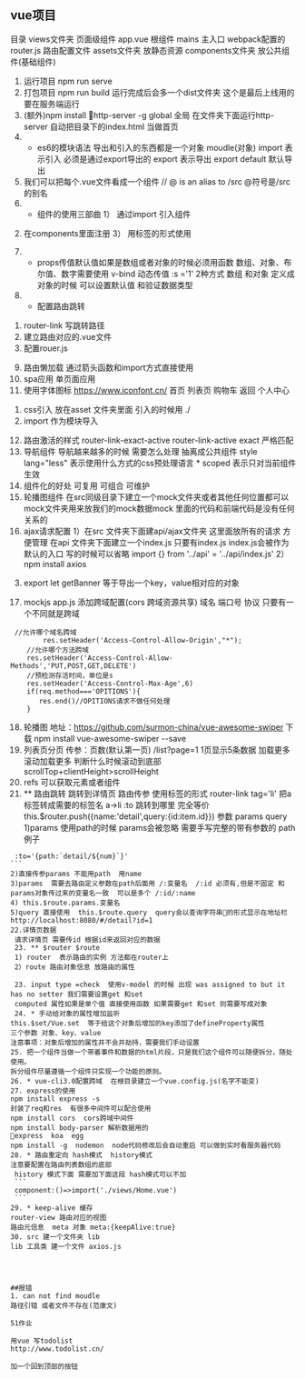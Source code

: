 ## vue项目
目录 
views文件夹 页面级组件
app.vue  根组件 
mains 主入口 webpack配置的
router.js 路由配置文件 
assets文件夹 放静态资源
components文件夹 放公共组件(基础组件)

1. 运行项目 
npm run serve 
2. 打包项目
npm run build 
运行完成后会多一个dist文件夹 这个是最后上线用的  要在服务端运行 
3. (额外)npm install 
http-server -g  global 全局  在文件夹下面运行http-server 自动把目录下的index.html 当做首页 
4. * es6的模块语法  导出和引入的东西都是一个对象 moudle(对象) 
import 表示引入 必须是通过export导出的
export 表示导出 
export default 默认导出 
5. 我们可以把每个.vue文件看成一个组件 // @ is an alias to /src  @符号是/src的别名
6. * 组件的使用三部曲 
1） 通过import 引入组件
2)  在components里面注册
3） 用标签的形式使用
7. * props传值默认值如果是数组或者对象的时候必须用函数
数组、对象、布尔值、数字需要使用 
v-bind 动态传值  :s ='1'
2种方式 数组 和对象
定义成对象的时候 可以设置默认值 和验证数据类型   
8. * 配置路由跳转
1) router-link 写跳转路径 
2) 建立路由对应的.vue文件
3) 配置rouer.js  
9. 路由懒加载 
通过箭头函数和import方式直接使用  
10. spa应用 单页面应用 
11. 使用字体图标 https://www.iconfont.cn/ 
首页 列表页 购物车 返回  个人中心
1) css引入 放在asset 文件夹里面  引入的时候用 ./ 
2) import 作为模块导入 
12. 路由激活的样式 router-link-exact-active router-link-active 
exact 严格匹配 
13. 导航组件 
导航越来越多的时候 需要怎么处理 抽离成公共组件
style lang="less" 表示使用什么方式的css预处理语言  * scoped 表示只对当前组件生效
14. 组件化的好处 可复用 可组合 可维护  
15. 轮播图组件 在src同级目录下建立一个mock文件夹或者其他任何位置都可以 mock文件夹用来放我们的mock数据mock 里面的代码和前端代码是没有任何关系的 
16. ajax请求配置
1）在src 文件夹下面建api/ajax文件夹 这里面放所有的请求 方便管理 
在api 文件夹下面建立一个index.js 
只要有index.js  index.js会被作为默认的入口 写的时候可以省略
import {} from '../api' = '../api/index.js'
2） npm install axios 
3) export let getBanner 等于导出一个key，value相对应的对象 
17. mockjs app.js 添加跨域配置(cors 跨域资源共享) 域名 端口号 协议 只要有一个不同就是跨域 
```
 //允许哪个域名跨域 
		res.setHeader('Access-Control-Allow-Origin',"*");
    //允许哪个方法跨域
    res.setHeader('Access-Control-Allow-Methods','PUT,POST,GET,DELETE')
    //预检测存活时间，单位是s
    res.setHeader('Access-Control-Max-Age',6)
    if(req.method==='OPITIONS'){
       res.end()//OPITIONS请求不做任何处理
    }
```
18. 轮播图 地址：https://github.com/surmon-china/vue-awesome-swiper
下载 npm install vue-awesome-swiper --save
19. 列表页分页
传参：页数(默认第一页)
/list?page=1 1页显示5条数据 
加载更多 滚动加载更多 判断什么时候滚动到底部
scrollTop+clientHeight>scrollHeight
20. refs 可以获取元素或者组件  
21. ** 路由跳转 跳转到详情页 路由传参 
使用标签的形式 
router-link 
tag='li' 把a标签转成需要的标签名 a->li
:to  跳转到哪里 完全等价this.$router.push({name:'detail',query:{id:item.id}})
参数 params query 
1)params 使用path的时候 params会被忽略 需要手写完整的带有参数的 path  例子
```` 
 :to='{path:`detail/${num}`}' 
```
2)直接传参params 不能用path  用name 
3)params  需要去路由定义参数在path后面用 /:变量名  /:id 必须有,但是不固定 和params对象传过来的变量名一致  可以是多个 /:id/:name
4) this.$route.params.变量名 
5)query 直接使用  this.$route.query  query会以查询字符串的形式显示在地址栏  http://localhost:8080/#/detail?id=1
22.详情页数据 
 请求详情页 需要传id 根据id来返回对应的数据 
 23. ** $router $route
 1) router  表示路由的实例 方法都在router上 
 2）route 路由对象信息 放路由的属性 
 
 23. input type =check  使用v-model 的时候 出现 was assigned to but it has no setter 我们需要设置get 和set 
 computed 属性如果是单个值 直接使用函数 如果需要get 和set 则需要写成对象 
 24. * 手动给对象的属性增加监听 
this.$set/Vue.set  等于给这个对象后增加的key添加了defineProperty属性  
三个参数 对象、key、value 
注意事项：对象后增加的属性并不会并劫持，需要我们手动设置
25. 把一个组件当做一个带着事件和数据的html片段，只是我们这个组件可以随便拆分，随处使用。
拆分组件尽量遵循一个组件只实现一个功能的原则。
26. * vue-cli3.0配置跨域  在根目录建立一个vue.config.js(名字不能变) 
27. express的使用
npm install express -s
封装了req和res  有很多中间件可以配合使用 
npm install cors  cors跨域中间件 
npm install body-parser 解析数据用的 
express  koa  egg 
npm install -g  nodemon  node代码修改后会自动重启 可以做到实时看服务器代码 
28. * 路由重定向 hash模式  history模式  
注意要配置在路由列表数组的底部 
 history 模式下面 需要加下面这段 hash模式可以不加 
 ```
 component:()=>import('./views/Home.vue')
 ``` 
29. * keep-alive 缓存 
router-view 路由对应的视图 
路由元信息  meta 对象 meta:{keepAlive:true}
30. src 建一个文件夹 lib 
lib 工具类 建一个文件 axios.js 




##报错 
1. can not find moudle 
路径引错 或者文件不存在(范康文)

51作业 

用vue 写todolist 
http://www.todolist.cn/ 

加一个回到顶部的按钮      
